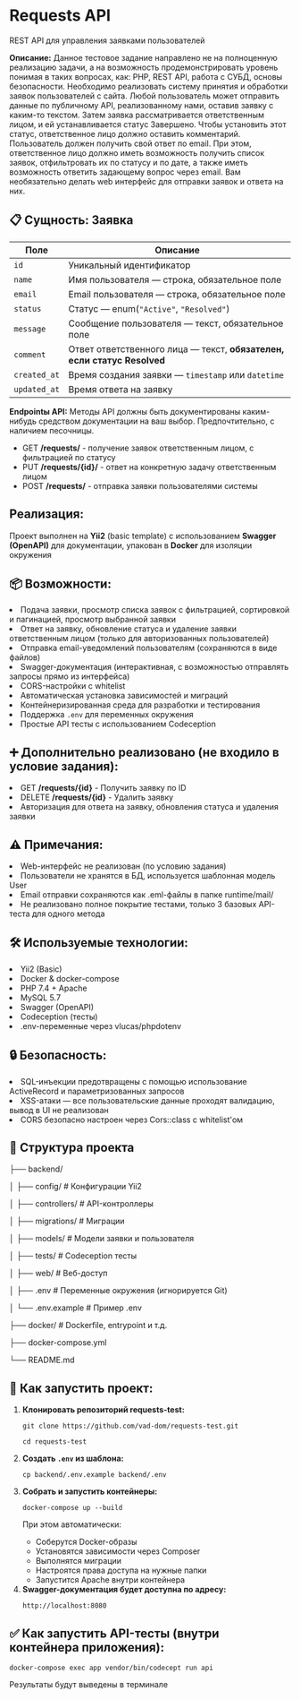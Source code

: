 <h1>Requests API</h1>
<p>REST API для управления заявками пользователей</p>

<b>Описание:</b>
Данное тестовое задание направлено не на полноценную реализацию задачи, а на возможность продемонстрировать уровень понимая в таких вопросах, как: PHP, REST API, работа с СУБД, основы безопасности. Необходимо реализовать систему принятия и обработки заявок пользователей с сайта. Любой пользователь может отправить данные по публичному API, реализованному нами, оставив заявку с каким-то текстом. Затем заявка рассматривается ответственным лицом, и ей устанавливается статус Завершено. Чтобы установить этот статус, ответственное лицо должно оставить комментарий. Пользователь должен получить свой ответ по email.
При этом, ответственное лицо должно иметь возможность получить список заявок, отфильтровать их по статусу и по дате, а также иметь возможность ответить задающему вопрос через email. Вам необязательно делать web интерфейс для отправки заявок и ответа на них.

<h2>📋 Сущность: Заявка</h2>

<table>
  <thead>
    <tr>
      <th>Поле</th>
      <th>Описание</th>
    </tr>
  </thead>
  <tbody>
    <tr>
      <td><code>id</code></td>
      <td>Уникальный идентификатор</td>
    </tr>
    <tr>
      <td><code>name</code></td>
      <td>Имя пользователя — строка, обязательное поле</td>
    </tr>
    <tr>
      <td><code>email</code></td>
      <td>Email пользователя — строка, обязательное поле</td>
    </tr>
    <tr>
      <td><code>status</code></td>
      <td>Статус — enum(<code>"Active"</code>, <code>"Resolved"</code>)</td>
    </tr>
    <tr>
      <td><code>message</code></td>
      <td>Сообщение пользователя — текст, обязательное поле</td>
    </tr>
    <tr>
      <td><code>comment</code></td>
      <td>Ответ ответственного лица — текст, <strong>обязателен, если статус Resolved</strong></td>
    </tr>
    <tr>
      <td><code>created_at</code></td>
      <td>Время создания заявки — <code>timestamp</code> или <code>datetime</code></td>
    </tr>
    <tr>
      <td><code>updated_at</code></td>
      <td>Время ответа на заявку</td>
    </tr>
  </tbody>
</table>

<b>Endpointы API:</b>
Методы API должны быть документированы каким-нибудь средством документации на ваш выбор. Предпочтительно, с наличием песочницы.
<ul>
  <li>GET <b>/requests/</b> - получение заявок ответственным лицом, с фильтрацией по статусу</li>
  <li>PUT <b>/requests/{id}/</b> - ответ на конкретную задачу ответственным лицом</li>
  <li>POST <b>/requests/</b> - отправка заявки пользователями системы</li>
</ul>

<h2>Реализация:</h2>
<p>Проект выполнен на <b>Yii2</b> (basic template) с использованием <b>Swagger (OpenAPI)</b> для документации, упакован в <b>Docker</b> для изоляции окружения</p>

<h2>📦 Возможности:</h2>
  <li>Подача заявки, просмотр списка заявок с фильтрацией, сортировкой и пагинацией, просмотр выбранной заявки</li>
  <li>Ответ на заявку, обновление статуса и удаление заявки ответственным лицом (только для авторизованных пользователей)</li>
  <li>Отправка email-уведомлений пользователям (сохраняются в виде файлов)</li>
  <li>Swagger-документация (интерактивная, с возможностью отправлять запросы прямо из интерфейса)</li>
  <li>CORS-настройки с whitelist</li>
  <li>Автоматическая установка зависимостей и миграций</li>
  <li>Контейнеризированная среда для разработки и тестирования</li>
  <li>Поддержка <code>.env</code> для переменных окружения</li>
  <li>Простые API тесты с использованием Codeception</li>

<h2>➕ Дополнительно реализовано (не входило в условие задания):</h2>
  <li>GET <b>/requests/{id}</b> - Получить заявку по ID</li>
  <li>DELETE <b>/requests/{id}</b> - Удалить заявку</li>
  <li>Авторизация для ответа на заявку, обновления статуса и удаления заявки</li>

<h2>⚠️ Примечания:</h2>
  <li>Web-интерфейс не реализован (по условию задания)</li>
  <li>Пользователи не хранятся в БД, используется шаблонная модель User</li>
  <li>Email отправки сохраняются как .eml-файлы в папке runtime/mail/</li>
  <li>Не реализовано полное покрытие тестами, только 3 базовых API-теста для одного метода</li>

<h2>🛠 Используемые технологии:</h2>
  <li>Yii2 (Basic)</li>
  <li>Docker & docker-compose</li>
  <li>PHP 7.4 + Apache</li>
  <li>MySQL 5.7</li>
  <li>Swagger (OpenAPI)</li>
  <li>Codeception (тесты)</li>
  <li>.env-переменные через vlucas/phpdotenv</li>

<h2>🔒 Безопасность:</h2>
  <li>SQL-инъекции предотвращены с помощью использование ActiveRecord и параметризованных запросов</li>
  <li>XSS-атаки — все пользовательские данные проходят валидацию, вывод в UI не реализован</li>
  <li>CORS безопасно настроен через Cors::class с whitelist'ом</li>

<h2>📂 Структура проекта</h2>
<p>├── backend/</p>
<p>│   ├── config/       # Конфигурации Yii2</p>
<p>│   ├── controllers/  # API-контроллеры</p>
<p>│   ├── migrations/   # Миграции</p>
<p>│   ├── models/       # Модели заявки и пользователя</p>
<p>│   ├── tests/        # Codeception тесты</p>
<p>│   ├── web/          # Веб-доступ</p>
<p>│   ├── .env          # Переменные окружения (игнорируется Git)</p>
<p>│   └── .env.example  # Пример .env</p>
<p>├── docker/           # Dockerfile, entrypoint и т.д.</p>
<p>├── docker-compose.yml</p>
<p>└── README.md</p>

<h2>🚀 Как запустить проект:</h2>
<ol>
  <li>
    <strong>Клонировать репозиторий requests-test:</strong>
    <pre><code>git clone https://github.com/vad-dom/requests-test.git</code></pre>
    <pre><code>cd requests-test</code></pre>
  </li> 
  <li> 
    <strong>Создать <code>.env</code> из шаблона:</strong> 
    <pre><code>cp backend/.env.example backend/.env</code></pre> 
  </li> 
  <li> 
    <strong>Собрать и запустить контейнеры:</strong> 
    <pre><code>docker-compose up --build</code></pre> 
    <p>При этом автоматически:</p> 
    <ul> 
      <li>Соберутся Docker-образы</li> 
      <li>Установятся зависимости через Composer</li> 
      <li>Выполнятся миграции</li> 
      <li>Настроятся права доступа на нужные папки</li> 
      <li>Запустится Apache внутри контейнера</li> 
    </ul> 
  </li> 
  
  <li> 
    <strong>Swagger-документация будет доступна по адресу:</strong> 
    <pre><code>http://localhost:8080</code></pre> 
  </li> 
</ol>

<h2>✅ Как запустить API-тесты (внутри контейнера приложения):</h2>
  <pre><code>docker-compose exec app vendor/bin/codecept run api</code></pre> 
  <p>Результаты будут выведены в терминале</p>
